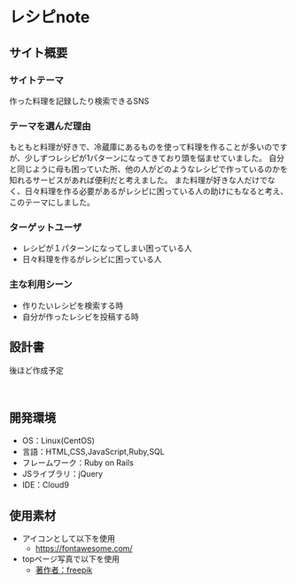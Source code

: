 # レシピnote

## サイト概要
### サイトテーマ
作った料理を記録したり検索できるSNS
​
### テーマを選んだ理由

もともと料理が好きで、冷蔵庫にあるものを使って料理を作ることが多いのですが、少しずつレシピが1パターンになってきており頭を悩ませていました。
自分と同じように母も困っていた所、他の人がどのようなレシピで作っているのかを知れるサービスがあれば便利だと考えました。
また料理が好きな人だけでなく、日々料理を作る必要があるがレシピに困っている人の助けにもなると考え、このテーマにしました。
​
### ターゲットユーザ
- レシピが１パターンになってしまい困っている人
- 日々料理を作るがレシピに困っている人
 ​
### 主な利用シーン
- 作りたいレシピを検索する時
- 自分が作ったレシピを投稿する時

## 設計書
後ほど作成予定

​
## 開発環境
- OS：Linux(CentOS)
- 言語：HTML,CSS,JavaScript,Ruby,SQL
- フレームワーク：Ruby on Rails
- JSライブラリ：jQuery
- IDE：Cloud9
​
## 使用素材
- アイコンとして以下を使用
  - https://fontawesome.com/
- topページ写真で以下を使用
  - <a href="https://jp.freepik.com/free-photo/vegetables-assortment-wooden-background-with-empty-clipboard_9906803.htm#fromView=search&page=1&position=3&uuid=b9542b3f-927e-477e-a921-5d6f2f1e8a86">著作者：freepik</a>